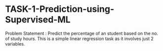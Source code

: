 # TASK-1-Prediction-using-Supervised-ML

Problem Statement : Predict the percentage of an student based on the no. of study hours. This is a simple linear regression task as it involves just 2 variables.
